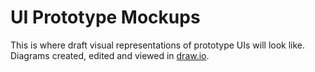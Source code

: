 # UI Prototype Mockups
This is where draft visual representations of prototype UIs will look like.
Diagrams created, edited and viewed in [draw.io](https://www.draw.io).
